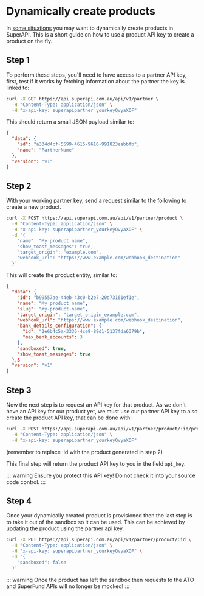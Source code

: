 # Dynamically create products

In [some situations](/software_partners/explanations/product_vs_partner_api_keys/index.html) you may want to dynamically create products in SuperAPI. This is a short guide on how to use a product API key to create a product on the fly.

## Step 1

To perform these steps, you'll need to have access to a partner API key, first, test if it works by fetching information about the partner the key is linked to:

```bash
curl -X GET https://api.superapi.com.au/api/v1/partner \
  -H "Content-Type: application/json" \
  -H "x-api-key: superapipartner_yourkeyQvyaXOF"
```

This should return a small JSON payload similar to:

```json
{
  "data": {
    "id": "a334d4cf-5599-4615-9616-991823eabbfb",
    "name": "PartnerName"
  },
  "version": "v1"
}
```

## Step 2

With your working partner key, send a request similar to the following to create a new product.

```bash
curl -X POST https://api.superapi.com.au/api/v1/partner/product \
  -H "Content-Type: application/json" \
  -H "x-api-key: superapipartner_yourkeyQvyaXOF" \
  -d '{
    "name": "My product name",
    "show_toast_messages": true,
    "target_origin": "example.com",
    "webhook_url": "https://www.example.com/webhook_destination"
  }'
```

This will create the product entity, similar to:

```json
{
  "data": {
    "id": "b99557ae-44eb-43c0-b2e7-20d73161ef1e",
    "name": "My product name",
    "slug": "my-product-name",
    "target_origin": "target_origin_example.com",
    "webhook_url": "https://www.example.com/webhook_destination",
    "bank_details_configuration": {
      "id": "2e6b4c5a-3336-4ce9-89d1-5137fda6379b",
      "max_bank_accounts": 3
    },
    "sandboxed": true,
    "show_toast_messages": true
  },S
  "version": "v1"
}
```

## Step 3

Now the next step is to request an API key for that product. As we don't have an API key for our product yet, we must use our partner API key to also create the product API key, that can be done with:

```bash
curl -X POST https://api.superapi.com.au/api/v1/partner/product/:id/product-api-key \
  -H "Content-Type: application/json" \
  -H "x-api-key: superapipartner_yourkeyQvyaXOF"
```

(remember to replace :id with the product generated in step 2)

This final step will return the product API key to you in the field `api_key`.

::: warning
Ensure you protect this API key! Do not check it into your source code control.
:::

## Step 4

Once your dynamically created product is provisioned then the last step is to take it out of the sandbox so it can be used. This can be achieved by updating the product using the partner api key.

```bash
curl -X PUT https://api.superapi.com.au/api/v1/partner/product/:id \
  -H "Content-Type: application/json" \
  -H "x-api-key: superapipartner_yourkeyQvyaXOF" \
  -d '{
    "sandboxed": false
  }'
```

::: warning
Once the product has left the sandbox then requests to the ATO and SuperFund APIs will no longer be mocked!
:::
